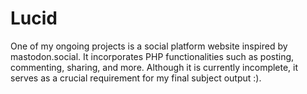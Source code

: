 # Lucid
One of my ongoing projects is a social platform website inspired by mastodon.social. It incorporates PHP functionalities such as posting, commenting, sharing, and more. Although it is currently incomplete, it serves as a crucial requirement for my final subject output :).

